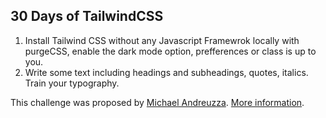 ## 30 Days of TailwindCSS

1. Install Tailwind CSS without any Javascript Framewrok locally with purgeCSS, enable the dark mode option, prefferences or class is up to you.
2. Write some text including headings and subheadings, quotes, italics. Train your typography.

This challenge was proposed by [Michael Andreuzza](https://twitter.com/Mike_Andreuzza). [More information](https://30daysoftailwindcss.com/).